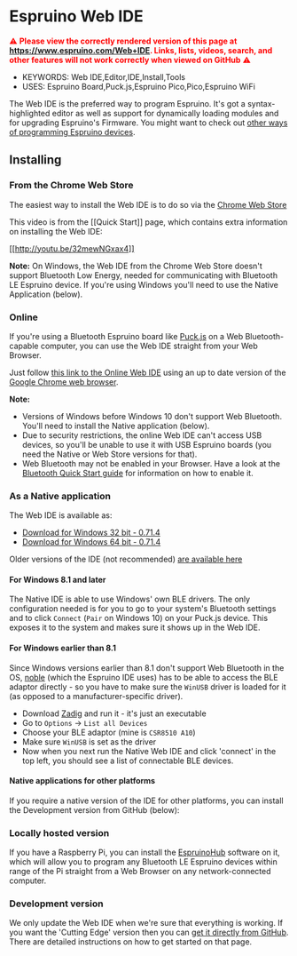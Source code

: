 <!--- Copyright (c) 2016 Kim Bauters, Gordon Williams. See the file LICENSE for copying permission. -->
Espruino Web IDE
=================

<span style="color:red">:warning: **Please view the correctly rendered version of this page at https://www.espruino.com/Web+IDE. Links, lists, videos, search, and other features will not work correctly when viewed on GitHub** :warning:</span>

* KEYWORDS: Web IDE,Editor,IDE,Install,Tools
* USES: Espruino Board,Puck.js,Espruino Pico,Pico,Espruino WiFi

The Web IDE is the preferred way to program Espruino. It's got a syntax-highlighted editor as well as support for dynamically loading modules and for upgrading Espruino's Firmware. You might want to check out [other ways of programming Espruino devices](/Programming).

Installing
----------

### From the Chrome Web Store

The easiest way to install the Web IDE is to do so via the [Chrome Web Store](https://chrome.google.com/webstore/detail/espruino-web-ide/bleoifhkdalbjfbobjackfdifdneehpo)

This video is from the [[Quick Start]] page, which contains extra information on installing the Web IDE:

[[http://youtu.be/32mewNGxax4]]

**Note:** On Windows, the Web IDE from the Chrome Web Store doesn't
support Bluetooth Low Energy, needed for communicating with Bluetooth LE
Espruino device. If you're using Windows you'll need to use the Native Application (below).

### Online

If you're using a Bluetooth Espruino board like [Puck.js](/Puck.js) on a Web Bluetooth-capable computer, you
can use the Web IDE straight from your Web Browser.

Just follow [this link to the Online Web IDE](https://www.espruino.com/ide) using
an up to date version of the [Google Chrome web browser](https://www.google.com/chrome/).

**Note:**

*  Versions of Windows before Windows 10 don't support Web Bluetooth. You'll
need to install the Native application (below).
* Due to security restrictions, the online Web IDE can't access USB
devices, so you'll be unable to use it with USB Espruino boards (you need the
Native or Web Store versions for that).
* Web Bluetooth may not be enabled in your Browser. Have a look
at the [Bluetooth Quick Start guide](/Quick+Start+BLE) for information
on how to enable it.

### As a Native application

The Web IDE is available as:

* [Download for Windows 32 bit - 0.71.4](/files/espruino_ide_win32_0v71.4.exe)
* [Download for Windows 64 bit - 0.71.4](/files/espruino_ide_win64_0v71.4.exe)

Older versions of the IDE (not recommended) [are available here](http://www.espruino.com/files/)

#### For Windows 8.1 and later

The Native IDE is able to use Windows' own BLE drivers. The only configuration needed
is for you to go to your system's Bluetooth settings and to click `Connect` (`Pair` on Windows 10)
on your Puck.js device. This exposes it to the system and makes sure it
shows up in the Web IDE.

#### <a id="zadig"></a>For Windows earlier than 8.1

Since Windows versions earlier than 8.1 don't support Web Bluetooth in the OS,
[noble](https://www.npmjs.com/package/noble) (which the Espruino IDE uses) has
to be able to access the BLE adaptor directly - so you have to make sure the
`WinUSB` driver is loaded for it (as opposed to a manufacturer-specific driver).

* Download [Zadig](http://zadig.akeo.ie/) and run it - it's just an executable
* Go to `Options` -> `List all Devices`
* Choose your BLE adaptor (mine is `CSR8510 A10`)
* Make sure `WinUSB` is set as the driver
* Now when you next run the Native Web IDE and click 'connect' in the top left,
you should see a list of connectable BLE devices.

#### Native applications for other platforms

If you require a native version of the IDE for other platforms, you can install
the Development version from GitHub (below):

### Locally hosted version

If you have a Raspberry Pi, you can install the [EspruinoHub](https://github.com/espruino/EspruinoHub)
software on it, which will allow you to program any Bluetooth LE Espruino devices within range
of the Pi straight from a Web Browser on any network-connected computer.

### Development version

We only update the Web IDE when we're sure that everything is working. If you want the 'Cutting Edge' version then you can [get it directly from GitHub](https://www.github.com/espruino/EspruinoWebIDE). There are detailed instructions on how to get started on that page.
